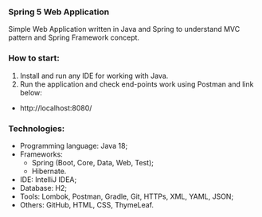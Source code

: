 ### Spring 5 Web Application
Simple Web Application written in Java and Spring to understand MVC pattern and Spring Framework concept.



### How to start:
1. Install and run any IDE for working with Java.
2. Run the application and check end-points work using Postman and link below:
- http://localhost:8080/



### Technologies:
- Programming language: Java 18;
- Frameworks:
    - Spring (Boot, Core, Data, Web, Test);
    - Hibernate.
- IDE: IntelliJ IDEA;
- Database: H2;
- Tools: Lombok, Postman, Gradle, Git, HTTPs, XML, YAML, JSON;
- Others: GitHub, HTML, CSS, ThymeLeaf.